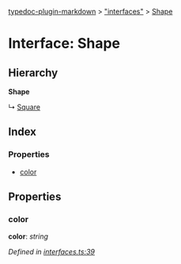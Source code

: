 [typedoc-plugin-markdown](../index.md) > ["interfaces"](../modules/_interfaces_.md) > [Shape](../interfaces/_interfaces_.shape.md)

# Interface: Shape

## Hierarchy

**Shape**

↳  [Square](../interfaces/_interfaces_.square.md)







## Index

### Properties

* [color](_interfaces_.shape.md#color)



## Properties

<a id="color"></a>
###  color
**color**:  *string* 

*Defined in [interfaces.ts:39](https://github.com/tgreyuk/typedoc-plugin-markdown/blob/master/tests/src/interfaces.ts#L39)*







